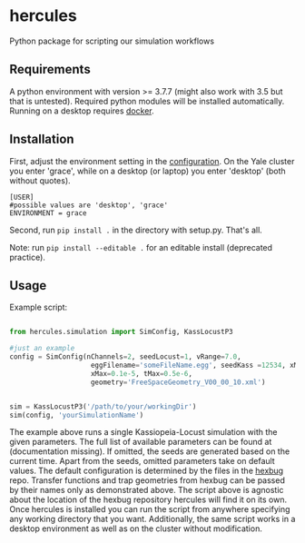 # hercules
Python package for scripting our simulation workflows

## Requirements

A python environment with version >= 3.7.7 (might also work with 3.5 but that is untested). Required python modules will be installed automatically.
Running on a desktop requires [docker](https://www.docker.com/get-started).

## Installation

First, adjust the environment setting in the [configuration](./hercules/settings/config.ini). On the Yale cluster you enter 'grace', while on a desktop (or laptop) you enter 'desktop' (both without quotes).
```
[USER]
#possible values are 'desktop', 'grace'
ENVIRONMENT = grace
```

Second, run `pip install .` in the directory with setup.py. That's all.

Note: run `pip install --editable .` for an editable install (deprecated practice).

## Usage

Example script:

```python

from hercules.simulation import SimConfig, KassLocustP3

#just an example
config = SimConfig(nChannels=2, seedLocust=1, vRange=7.0,
                    eggFilename='someFileName.egg', seedKass =12534, xMin=-0.1e-5, 
                    xMax=0.1e-5, tMax=0.5e-6,
                    geometry='FreeSpaceGeometry_V00_00_10.xml')


sim = KassLocustP3('/path/to/your/workingDir')
sim(config, 'yourSimulationName')

```
The example above runs a single Kassiopeia-Locust simulation with the given parameters. The full list of available parameters can be found at (documentation missing). If omitted, the seeds are generated based on the current time. Apart from the seeds, omitted parameters take on default values. The default configuration is determined by the files in the [hexbug](https://github.com/project8/hexbug/tree/459dffe30eea7d8bab9ddff78b63fda5198041ad) repo. Transfer functions and trap geometries from hexbug can be passed by their names only as demonstrated above. The script above is agnostic about the location of the hexbug repository hercules will find it on its own. Once hercules is installed you can run the script from anywhere specifying any working directory that you want. Additionally, the same script works in a desktop environment as well as on the cluster without modification. 
